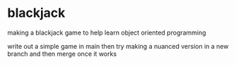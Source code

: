 # blackjack
making a blackjack game to help learn object oriented programming

write out a simple game in main then try making a nuanced version in a new branch and then merge once it works